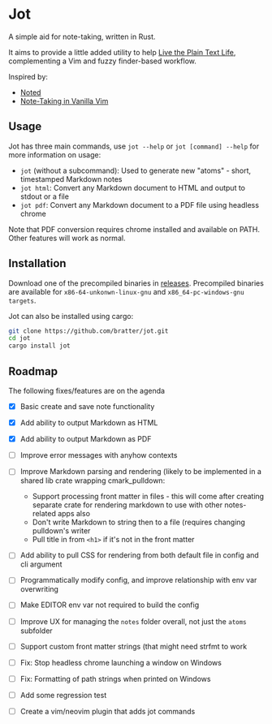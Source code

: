 # Jot

A simple aid for note-taking, written in Rust.

It aims to provide a little added utility to help [Live the Plain Text Life](http://www.markwk.com/plain-text-life.html), complementing a Vim and fuzzy finder-based workflow.

Inspired by:
- [Noted](https://github.com/scottashipp/noted)
- [Note-Taking in Vanilla Vim](https://www.edwinwenink.xyz/posts/42-vim_notetaking/)

## Usage

Jot has three main commands, use `jot --help` or `jot [command] --help` for more information on usage:

- `jot` (without a subcommand): Used to generate new "atoms" - short, timestamped Markdown notes
- `jot html`: Convert any Markdown document to HTML and output to stdout or a file
- `jot pdf`: Convert any Markdown document to a PDF file using headless chrome

Note that PDF conversion requires chrome installed and available on PATH.
Other features will work as normal.

## Installation

Download one of the precompiled binaries in [releases](https://github.com/bratter/jot/releases).
Precompiled binaries are available for `x86-64-unkonwn-linux-gnu` and `x86_64-pc-windows-gnu targets`.

Jot can also be installed using cargo:

```bash
git clone https://github.com/bratter/jot.git
cd jot
cargo install jot
```

## Roadmap

The following fixes/features are on the agenda

- [x] Basic create and save note functionality
- [x] Add ability to output Markdown as HTML
- [x] Add ability to output Markdown as PDF
- [ ] Improve error messages with anyhow contexts
- [ ] Improve Markdown parsing and rendering (likely to be implemented in a shared lib crate wrapping cmark_pulldown:
    - Support processing front matter in files - this will come after creating separate crate for rendering markdown to use with other notes-related apps also
    - Don't write Markdown to string then to a file (requires changing pulldown's writer
    - Pull title in from `<h1>` if it's not in the front matter
- [ ] Add ability to pull CSS for rendering from both default file in config and cli argument
- [ ] Programmatically modify config, and improve relationship with env var overwriting
- [ ] Make EDITOR env var not required to build the config
- [ ] Improve UX for managing the `notes` folder overall, not just the `atoms` subfolder
- [ ] Support custom front matter strings (that might need strfmt to work
- [ ] Fix: Stop headless chrome launching a window on Windows
- [ ] Fix: Formatting of path strings when printed on Windows
- [ ] Add some regression test
- [ ] Create a vim/neovim plugin that adds jot commands

